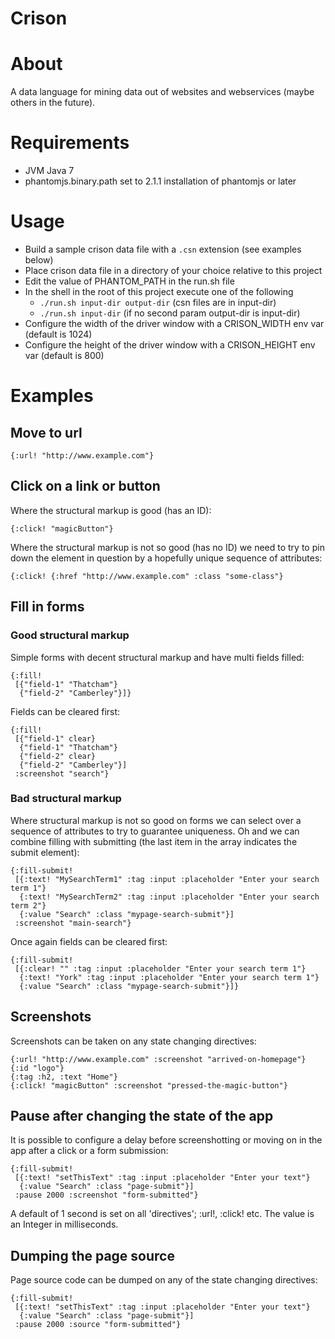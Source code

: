 # Crison

# About

A data language for mining data out of websites and webservices (maybe others in the future).

# Requirements

* JVM Java 7
* phantomjs.binary.path set to 2.1.1 installation of phantomjs or later

# Usage

* Build a sample crison data file with a `.csn` extension (see examples below)
* Place crison data file in a directory of your choice relative to this project
* Edit the value of PHANTOM_PATH in the run.sh file
* In the shell in the root of this project execute one of the following
  * `./run.sh input-dir output-dir`  (csn files are in input-dir)
  * `./run.sh input-dir`             (if no second param output-dir is input-dir)
* Configure the width of the driver window with a CRISON_WIDTH env var (default is 1024)
* Configure the height of the driver window with a CRISON_HEIGHT env var (default is 800)

# Examples

## Move to url

```
{:url! "http://www.example.com"}
```


## Click on a link or button

Where the structural markup is good (has an ID):
```
{:click! "magicButton"}
```
Where the structural markup is not so good (has no ID) we need to try to pin
down the element in question by a hopefully unique sequence of attributes:
```
{:click! {:href "http://www.example.com" :class "some-class"}
```


## Fill in forms

### Good structural markup

Simple forms with decent structural markup and have multi fields filled:

```
{:fill!
 [{"field-1" "Thatcham"}
  {"field-2" "Camberley"}]}
```

Fields can be cleared first:

```
{:fill!
 [{"field-1" clear}
  {"field-1" "Thatcham"}
  {"field-2" clear}
  {"field-2" "Camberley"}]
 :screenshot "search"}
```

### Bad structural markup

Where structural markup is not so good on forms we can select over a sequence of
attributes to try to guarantee uniqueness.  Oh and we can combine filling with
submitting (the last item in the array indicates the submit element):

```
{:fill-submit!
 [{:text! "MySearchTerm1" :tag :input :placeholder "Enter your search term 1"}
  {:text! "MySearchTerm2" :tag :input :placeholder "Enter your search term 2"}
  {:value "Search" :class "mypage-search-submit"}]
 :screenshot "main-search"}
```

Once again fields can be cleared first:

```
{:fill-submit!
 [{:clear! "" :tag :input :placeholder "Enter your search term 1"}
  {:text! "York" :tag :input :placeholder "Enter your search term 1"}
  {:value "Search" :class "mypage-search-submit"}]}
```


## Screenshots

Screenshots can be taken on any state changing directives:

```
{:url! "http://www.example.com" :screenshot "arrived-on-homepage"}
{:id "logo"}
{:tag :h2, :text "Home"}
{:click! "magicButton" :screenshot "pressed-the-magic-button"}
```


## Pause after changing the state of the app

It is possible to configure a delay before screenshotting or moving on in the
app after a click or a form submission:

```
{:fill-submit!
 [{:text! "setThisText" :tag :input :placeholder "Enter your text"}
  {:value "Search" :class "page-submit"}]
 :pause 2000 :screenshot "form-submitted"}
```

A default of 1 second is set on all 'directives'; :url!, :click! etc.
The value is an Integer in milliseconds.


## Dumping the page source

Page source code can be dumped on any of the state changing directives:

```
{:fill-submit!
 [{:text! "setThisText" :tag :input :placeholder "Enter your text"}
  {:value "Search" :class "page-submit"}]
 :pause 2000 :source "form-submitted"}
```
